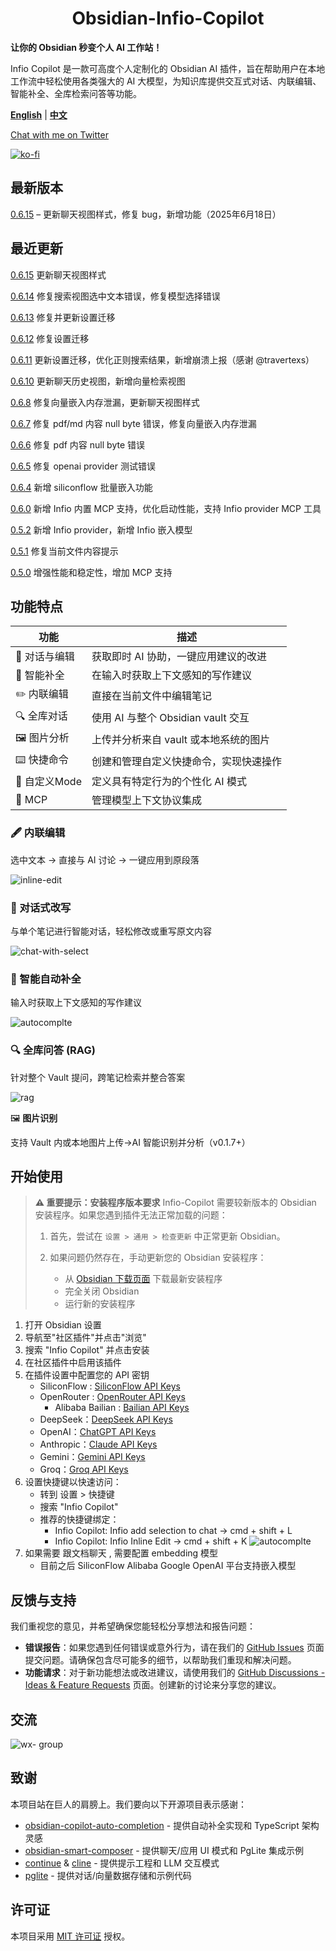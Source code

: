 <h1 align="center">Obsidian-Infio-Copilot</h1>

**让你的 Obsidian 秒变个人 AI 工作站！**

Infio Copilot 是一款可高度个人定制化的 Obsidian AI 插件，旨在帮助用户在本地工作流中轻松使用各类强大的 AI 大模型，为知识库提供交互式对话、内联编辑、智能补全、全库检索问答等功能。

<a href="README.md" target="_blank"><b>English</b></a>  |  <a href="README_zh-CN.md" target="_blank"><b>中文</b></a>

[Chat with me on Twitter](https://x.com/buyiyouxi)

[![ko-fi](https://ko-fi.com/img/githubbutton_sm.svg)](https://ko-fi.com/felixduan)

## 最新版本
[0.6.15](https://github.com/infiolab/infio-copilot/releases/tag/0.6.15) – 更新聊天视图样式，修复 bug，新增功能（2025年6月18日）

## 最近更新
[0.6.15](https://github.com/infiolab/infio-copilot/releases/tag/0.6.15) 更新聊天视图样式

[0.6.14](https://github.com/infiolab/infio-copilot/releases/tag/0.6.14) 修复搜索视图选中文本错误，修复模型选择错误

[0.6.13](https://github.com/infiolab/infio-copilot/releases/tag/0.6.13) 修复并更新设置迁移

[0.6.12](https://github.com/infiolab/infio-copilot/releases/tag/0.6.12) 修复设置迁移

[0.6.11](https://github.com/infiolab/infio-copilot/releases/tag/0.6.11) 更新设置迁移，优化正则搜索结果，新增崩溃上报（感谢 @travertexs）

[0.6.10](https://github.com/infiolab/infio-copilot/releases/tag/0.6.10) 更新聊天历史视图，新增向量检索视图

[0.6.8](https://github.com/infiolab/infio-copilot/releases/tag/0.6.8) 修复向量嵌入内存泄漏，更新聊天视图样式

[0.6.7](https://github.com/infiolab/infio-copilot/releases/tag/0.6.7) 修复 pdf/md 内容 null byte 错误，修复向量嵌入内存泄漏

[0.6.6](https://github.com/infiolab/infio-copilot/releases/tag/0.6.6) 修复 pdf 内容 null byte 错误

[0.6.5](https://github.com/infiolab/infio-copilot/releases/tag/0.6.5) 修复 openai provider 测试错误

[0.6.4](https://github.com/infiolab/infio-copilot/releases/tag/0.6.4) 新增 siliconflow 批量嵌入功能

[0.6.0](https://github.com/infiolab/infio-copilot/releases/tag/0.6.0) 新增 Infio 内置 MCP 支持，优化启动性能，支持 Infio provider MCP 工具

[0.5.2](https://github.com/infiolab/infio-copilot/releases/tag/0.5.2) 新增 Infio provider，新增 Infio 嵌入模型

[0.5.1](https://github.com/infiolab/infio-copilot/releases/tag/0.5.1) 修复当前文件内容提示

[0.5.0](https://github.com/infiolab/infio-copilot/releases/tag/0.5.0) 增强性能和稳定性，增加 MCP 支持

## 功能特点

| 功能 | 描述 |
|------|------|
| 💬 对话与编辑 | 获取即时 AI 协助，一键应用建议的改进 |
| 📝 智能补全 | 在输入时获取上下文感知的写作建议 |
| ✏️ 内联编辑 | 直接在当前文件中编辑笔记 |
| 🔍 全库对话 | 使用 AI 与整个 Obsidian vault 交互 |
| 🖼️ 图片分析 | 上传并分析来自 vault 或本地系统的图片 |
| ⌨️ 快捷命令 | 创建和管理自定义快捷命令，实现快速操作 |
| 🎯 自定义Mode | 定义具有特定行为的个性化 AI 模式 |
| 🔌 MCP | 管理模型上下文协议集成 |

### 🖋️ 内联编辑

选中文本 → 直接与 AI 讨论 → 一键应用到原段落

![inline-edit](asserts/edit-inline.gif)

### 💬 对话式改写

与单个笔记进行智能对话，轻松修改或重写原文内容

![chat-with-select](asserts/chat-with-select.gif)

### 📝 智能自动补全

输入时获取上下文感知的写作建议

![autocomplte](asserts/autocomplete.gif)

### 🔍 全库问答 (RAG)

针对整个 Vault 提问，跨笔记检索并整合答案

![rag](asserts/rag.gif)

🖼️ **图片识别**

支持 Vault 内或本地图片上传→AI 智能识别并分析（v0.1.7+）

## 开始使用

> **⚠️ 重要提示：安装程序版本要求**
> Infio-Copilot 需要较新版本的 Obsidian 安装程序。如果您遇到插件无法正常加载的问题：
>
> 1. 首先，尝试在 `设置 > 通用 > 检查更新` 中正常更新 Obsidian。
> 2. 如果问题仍然存在，手动更新您的 Obsidian 安装程序：
>
>    - 从 [Obsidian 下载页面](https://obsidian.md/download) 下载最新安装程序
>    - 完全关闭 Obsidian
>    - 运行新的安装程序

1. 打开 Obsidian 设置
2. 导航至"社区插件"并点击"浏览"
3. 搜索 "Infio Copilot" 并点击安装
4. 在社区插件中启用该插件
5. 在插件设置中配置您的 API 密钥
   - SiliconFlow : [SiliconFlow API Keys](https://cloud.siliconflow.cn/account/ak)
   - OpenRouter : [OpenRouter API Keys](https://openrouter.ai/settings/keys)
	 - Alibaba Bailian : [Bailian API Keys](https://help.aliyun.com/zh/dashscope/developer-reference/activate-dashscope-and-create-an-api-key)
   - DeepSeek：[DeepSeek API Keys](https://platform.deepseek.com/api_keys/)
   - OpenAI：[ChatGPT API Keys](https://platform.openai.com/api-keys)
   - Anthropic：[Claude API Keys](https://console.anthropic.com/settings/keys)
   - Gemini：[Gemini API Keys](https://aistudio.google.com/apikey)
   - Groq：[Groq API Keys](https://console.groq.com/keys)
6. 设置快捷键以快速访问：
   - 转到 设置 > 快捷键
   - 搜索 "Infio Copilot"
   - 推荐的快捷键绑定：
     * Infio Copilot: Infio add selection to chat -> cmd + shift + L
     * Infio Copilot: Infio Inline Edit -> cmd + shift + K
![autocomplte](asserts/doc-set-hotkey.png)
7. 如果需要 跟文档聊天 , 需要配置 embedding 模型
	 - 目前之后 SiliconFlow Alibaba Google OpenAI 平台支持嵌入模型

## 反馈与支持
我们重视您的意见，并希望确保您能轻松分享想法和报告问题：

- **错误报告**：如果您遇到任何错误或意外行为，请在我们的 [GitHub Issues](https://github.com/infiolab/infio-copilot/issues) 页面提交问题。请确保包含尽可能多的细节，以帮助我们重现和解决问题。
- **功能请求**：对于新功能想法或改进建议，请使用我们的 [GitHub Discussions - Ideas & Feature Requests](https://github.com/infiolab/infio-copilot/discussions/categories/ideas) 页面。创建新的讨论来分享您的建议。

## 交流
![wx- group](https://github.com/user-attachments/assets/b6b8f982-bca2-4819-8b43-572fefcacf2e)

## 致谢

本项目站在巨人的肩膀上。我们要向以下开源项目表示感谢：

- [obsidian-copilot-auto-completion](https://github.com/j0rd1smit/obsidian-copilot-auto-completion) - 提供自动补全实现和 TypeScript 架构灵感
- [obsidian-smart-composer](https://github.com/glowingjade/obsidian-smart-composer) - 提供聊天/应用 UI 模式和 PgLite 集成示例
- [continue](https://github.com/continuedev/continue) & [cline](https://github.com/cline/cline) - 提供提示工程和 LLM 交互模式
- [pglite](https://github.com/electric-sql/pglite) - 提供对话/向量数据存储和示例代码

## 许可证

本项目采用 [MIT 许可证](LICENSE) 授权。
